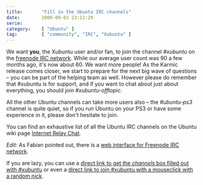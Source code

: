 ```yaml
---
title:       "Fill in the Ubuntu IRC channels"
date:        2009-09-03 23:11:29
serie:       
category:    [ "Ubuntu" ]
tag:         [ "community", "IRC", "Xubuntu" ]
---
```


We want **you**, the Xubuntu user and/or fan, to join the channel *\#xubuntu* on the [freenode IRC network](http://freenode.net/). While our average user count was 90 a few months ago, it's now about 60. We want more people! As the Karmic release comes closer, we start to prepare for the next big wave of questions – you can be part of the helping team as well. However please do remember that #xubuntu is for support, and if you want to chat about just about everything, you should join *\#xubuntu-offtopic*.

All the other Ubuntu channels can take more users also – the *\#ubuntu-ps3* channel is quite quiet, so if you run Ubuntu on your PS3 or have some experience in it, please don't hesitate to join.

You can find an exhaustive list of all the Ubuntu IRC channels on the Ubuntu wiki page [Internet Relay Chat](https://help.ubuntu.com/community/InternetRelayChat#Channels).

*Edit:* As Fabian pointed out, there is a [web interface for Freenode IRC network](http://webchat.freenode.net/).

If you are lazy, you can use a [direct link to get the *channels* box filled out with #xubuntu](http://webchat.freenode.net/?channels=xubuntu) or even a [direct link to join #xubuntu with a mouseclick with a random nick](http://webchat.freenode.net/?randomnick=1&channels=xubuntu).
